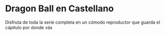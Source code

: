 # Dragon Ball en Castellano

Disfruta de toda la serie completa en un cómodo reproductor que guarda el cápitulo por donde vás
